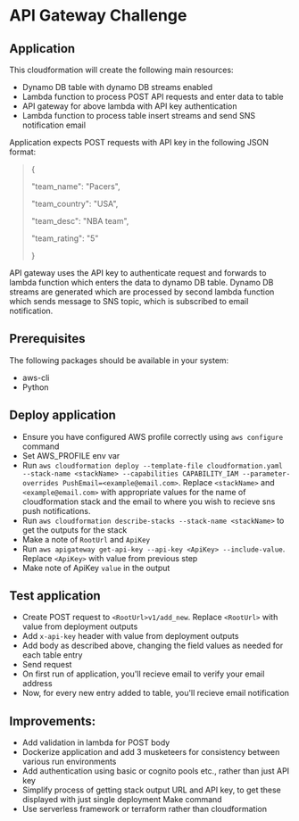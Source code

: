 # API Gateway Challenge

## Application
This cloudformation will create the following main resources:
- Dynamo DB table with dynamo DB streams enabled
- Lambda function to process POST API requests and enter data to table
- API gateway for above lambda with API key authentication
- Lambda function to process table insert streams and send SNS notification email

Application expects POST requests with API key in the following JSON format:
>{ 
>
>	"team_name": "Pacers", 
>
>	"team_country": "USA", 
>
>	"team_desc": "NBA team",
>
>	"team_rating": "5"
>
>}

API gateway uses the API key to authenticate request and forwards to lambda function which enters the data to dynamo DB table. Dynamo DB streams are generated which are processed by second lambda function which sends message to SNS topic, which is subscribed to email notification. 

## Prerequisites
The following packages should be available in your system:
- aws-cli
- Python

## Deploy application
- Ensure you have configured AWS profile correctly using `aws configure` command
- Set AWS_PROFILE env var
- Run `aws cloudformation deploy --template-file cloudformation.yaml --stack-name <stackName> --capabilities CAPABILITY_IAM --parameter-overrides PushEmail=<example@email.com>`. Replace `<stackName>` and `<example@email.com>` with appropriate values for the name of cloudformation stack and the email to where you wish to recieve sns push notifications.
- Run `aws cloudformation describe-stacks --stack-name <stackName>` to get the outputs for the stack
- Make a note of `RootUrl` and `ApiKey`
- Run `aws apigateway get-api-key --api-key <ApiKey> --include-value`. Replace `<ApiKey>` with value from previous step
- Make note of ApiKey `value` in the output

## Test application
- Create POST request to `<RootUrl>v1/add_new`. Replace `<RootUrl>` with value from deployment outputs
- Add `x-api-key` header with value from deployment outputs
- Add body as described above, changing the field values as needed for each table entry
- Send request
- On first run of application, you'll recieve email to verify your email address
- Now, for every new entry added to table, you'll recieve email notification

## Improvements:
- Add validation in lambda for POST body
- Dockerize application and add 3 musketeers for consistency between various run environments
- Add authentication using basic or cognito pools etc., rather than just API key
- Simplify process of getting stack output URL and API key, to get these displayed with just single deployment Make command
- Use serverless framework or terraform rather than cloudformation
